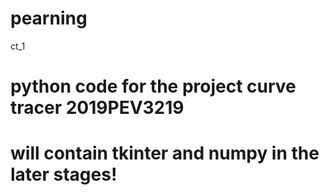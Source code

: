 # pearning
ct_1
# python code for the project curve tracer 2019PEV3219
# will contain tkinter and numpy in the later stages!